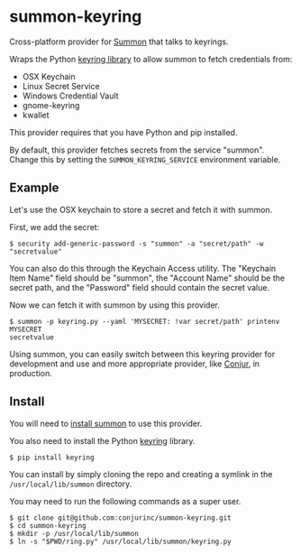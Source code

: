 # summon-keyring

Cross-platform provider for [Summon](https://github.com/conjurinc/summon) that talks to keyrings.

Wraps the Python [keyring library](https://pypi.python.org/pypi/keyring) to allow summon to fetch credentials from:

* OSX Keychain
* Linux Secret Service
* Windows Credential Vault
* gnome-keyring
* kwallet

This provider requires that you have Python and pip installed.

By default, this provider fetches secrets from the service "summon". Change this by setting the `SUMMON_KEYRING_SERVICE` environment variable.

## Example

Let's use the OSX keychain to store a secret and fetch it with summon.

First, we add the secret:

```sh-session
$ security add-generic-password -s "summon" -a "secret/path" -w "secretvalue"
```

You can also do this through the Keychain Access utility.  The "Keychain Item
Name" field should be "summon", the "Account Name" should be the secret path,
and the "Password" field should contain the secret value.

Now we can fetch it with summon by using this provider.

```sh-session
$ summon -p keyring.py --yaml 'MYSECRET: !var secret/path' printenv MYSECRET
secretvalue
```

Using summon, you can easily switch between this keyring provider for development and use and more appropriate provider, like [Conjur](http://conjur.net/), in production.

## Install

You will need to [install summon](http://conjurinc.github.io/summon/) to
use this provider.

You also need to install the Python [keyring](https://pypi.python.org/pypi/keyring) library.

```sh-session
$ pip install keyring
```

You can install by simply cloning the repo and creating a symlink in the
`/usr/local/lib/summon` directory.

You may need to run the following commands as a super user.

```sh-session
$ git clone git@github.com:conjurinc/summon-keyring.git
$ cd summon-keyring
$ mkdir -p /usr/local/lib/summon
$ ln -s "$PWD/ring.py" /usr/local/lib/summon/keyring.py

